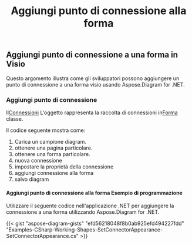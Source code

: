 ﻿---
title: Aggiungi punto di connessione alla forma
type: docs
weight: 70
url: /it/net/add-connection-point-to-shape/
description: Questa sezione spiega come aggiungere un punto di connessione a una forma visio con Aspose.Diagram.
---
## **Aggiungi punto di connessione a una forma in Visio**
Questo argomento illustra come gli sviluppatori possono aggiungere un punto di connessione a una forma visio usando Aspose.Diagram for .NET.
### **Aggiungi punto di connessione**
 Il[Connessioni](https://reference.aspose.com/diagram/net/aspose.diagram/shape/properties/connections) L'oggetto rappresenta la raccolta di connessioni in[Forma](http://www.aspose.com/api/net/diagram/aspose.diagram/shape) classe.

Il codice seguente mostra come:

1. Carica un campione diagram.
1. ottenere una pagina particolare.
1. ottenere una forma particolare.
1. nuova connessione
1.  impostare la proprietà della connessione
1. aggiungi connessione alla forma
1. salvo diagram
#### **Aggiungi punto di connessione alla forma Esempio di programmazione**
Utilizzare il seguente codice nell'applicazione .NET per aggiungere la connessione a una forma utilizzando Aspose.Diagram for .NET.

{{< gist "aspose-diagram-gists" "efd56218048f8b0ab925efd494227fdd" "Examples-CSharp-Working-Shapes-SetConnectorAppearance-SetConnectorAppearance.cs" >}}
